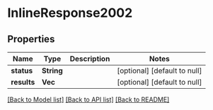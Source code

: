 # InlineResponse2002

## Properties
Name | Type | Description | Notes
------------ | ------------- | ------------- | -------------
**status** | **String** |  | [optional] [default to null]
**results** | **Vec<String>** |  | [optional] [default to null]

[[Back to Model list]](../README.md#documentation-for-models) [[Back to API list]](../README.md#documentation-for-api-endpoints) [[Back to README]](../README.md)

